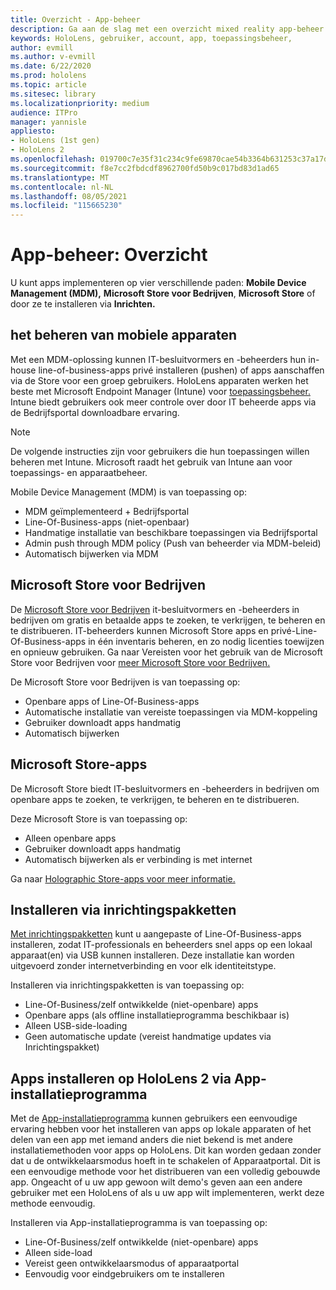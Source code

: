 ```yaml
---
title: Overzicht - App-beheer
description: Ga aan de slag met een overzicht mixed reality app-beheer met Mobile Device Management, Microsoft Store voor Bedrijven en inrichtingspakketten.
keywords: HoloLens, gebruiker, account, app, toepassingsbeheer,
author: evmill
ms.author: v-evmill
ms.date: 6/22/2020
ms.prod: hololens
ms.topic: article
ms.sitesec: library
ms.localizationpriority: medium
audience: ITPro
manager: yannisle
appliesto:
- HoloLens (1st gen)
- HoloLens 2
ms.openlocfilehash: 019700c7e35f31c234c9fe69870cae54b3364b631253c37a17d8eaa0fe3053bd
ms.sourcegitcommit: f8e7cc2fbdcdf8962700fd50b9c017bd83d1ad65
ms.translationtype: MT
ms.contentlocale: nl-NL
ms.lasthandoff: 08/05/2021
ms.locfileid: "115665230"
---
```

# <a name="app-management-overview"></a>App-beheer: Overzicht

U kunt apps implementeren op vier verschillende paden: **Mobile Device Management (MDM),** **Microsoft Store voor Bedrijven**, **Microsoft Store** of door ze te installeren via **Inrichten.**

## <a name="mobile-device-management-mdm"></a>het beheren van mobiele apparaten

Met een MDM-oplossing kunnen IT-besluitvormers en -beheerders hun in-house line-of-business-apps privé installeren (pushen) of apps aanschaffen via de Store voor een groep gebruikers. HoloLens apparaten werken het beste met Microsoft Endpoint Manager (Intune) voor [toepassingsbeheer.](app-deploy-intune.md) Intune biedt gebruikers ook meer controle over door IT beheerde apps via de Bedrijfsportal downloadbare ervaring.

> [!NOTE]
> De volgende instructies zijn voor gebruikers die hun toepassingen willen beheren met Intune. Microsoft raadt het gebruik van Intune aan voor toepassings- en apparaatbeheer.

Mobile Device Management (MDM) is van toepassing op:

* MDM geïmplementeerd + Bedrijfsportal
* Line-Of-Business-apps (niet-openbaar)
* Handmatige installatie van beschikbare toepassingen via Bedrijfsportal
* Admin push through MDM policy (Push van beheerder via MDM-beleid)
* Automatisch bijwerken via MDM

## <a name="microsoft-store-for-business"></a>Microsoft Store voor Bedrijven

De [Microsoft Store voor Bedrijven](app-deploy-store-business.md) it-besluitvormers en -beheerders in bedrijven om gratis en betaalde apps te zoeken, te verkrijgen, te beheren en te distribueren. IT-beheerders kunnen Microsoft Store apps en privé-Line-Of-Business-apps in één inventaris beheren, en zo nodig licenties toewijzen en opnieuw gebruiken. Ga naar Vereisten voor het gebruik van de Microsoft Store voor Bedrijven voor [meer Microsoft Store voor Bedrijven.](/microsoft-store/prerequisites-microsoft-store-for-business)

De Microsoft Store voor Bedrijven is van toepassing op:

* Openbare apps of Line-Of-Business-apps
* Automatische installatie van vereiste toepassingen via MDM-koppeling
* Gebruiker downloadt apps handmatig
* Automatisch bijwerken

## <a name="microsoft-store-apps"></a>Microsoft Store-apps

De Microsoft Store biedt IT-besluitvormers en -beheerders in bedrijven om openbare apps te zoeken, te verkrijgen, te beheren en te distribueren.

Deze Microsoft Store is van toepassing op:

* Alleen openbare apps
* Gebruiker downloadt apps handmatig
* Automatisch bijwerken als er verbinding is met internet

Ga naar [Holographic Store-apps voor meer informatie.](/hololens/holographic-store-apps)

## <a name="install-via-provisioning-packages"></a>Installeren via inrichtingspakketten

[Met inrichtingspakketten](app-deploy-provisioning-package.md) kunt u aangepaste of Line-Of-Business-apps installeren, zodat IT-professionals en beheerders snel apps op een lokaal apparaat(en) via USB kunnen installeren. Deze installatie kan worden uitgevoerd zonder internetverbinding en voor elk identiteitstype.

Installeren via inrichtingspakketten is van toepassing op:

* Line-Of-Business/zelf ontwikkelde (niet-openbare) apps
* Openbare apps (als offline installatieprogramma beschikbaar is)
* Alleen USB-side-loading
* Geen automatische update (vereist handmatige updates via Inrichtingspakket)

## <a name="install-apps-on-hololens-2-via-app-installer"></a>Apps installeren op HoloLens 2 via App-installatieprogramma

Met de [App-installatieprogramma](app-deploy-app-installer.md) kunnen gebruikers een eenvoudige ervaring hebben voor het installeren van apps op lokale apparaten of het delen van een app met iemand anders die niet bekend is met andere installatiemethoden voor apps op HoloLens. Dit kan worden gedaan zonder dat u de ontwikkelaarsmodus hoeft in te schakelen of Apparaatportal. Dit is een eenvoudige methode voor het distribueren van een volledig gebouwde app. Ongeacht of u uw app gewoon wilt demo's geven aan een andere gebruiker met een HoloLens of als u uw app wilt implementeren, werkt deze methode eenvoudig.

Installeren via App-installatieprogramma is van toepassing op:

* Line-Of-Business/zelf ontwikkelde (niet-openbare) apps
* Alleen side-load
* Vereist geen ontwikkelaarsmodus of apparaatportal
* Eenvoudig voor eindgebruikers om te installeren
